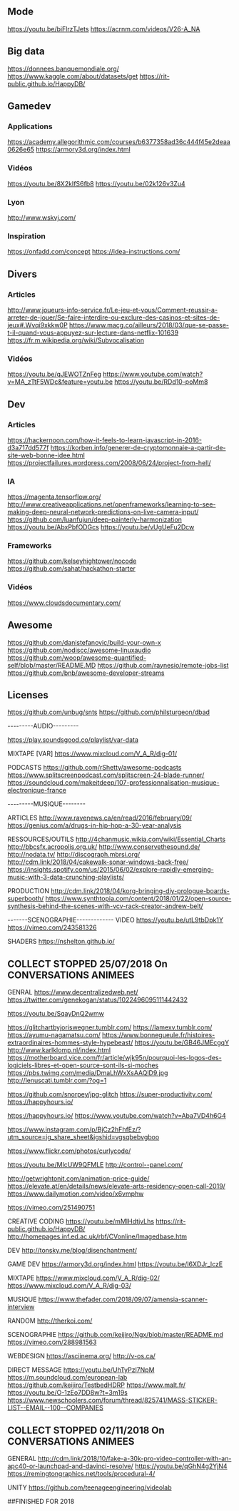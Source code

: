 ## Mode
https://youtu.be/biFlrzTJets
https://acrnm.com/videos/V26-A_NA
## Big data
https://donnees.banquemondiale.org/
https://www.kaggle.com/about/datasets/get
https://rit-public.github.io/HappyDB/
## Gamedev
### Applications
https://academy.allegorithmic.com/courses/b6377358ad36c444f45e2deaa0626e65
https://armory3d.org/index.html
### Vidéos
https://youtu.be/8X2kIfS6fb8
https://youtu.be/02k126v3Zu4
### Lyon
http://www.wskvj.com/
### Inspiration
https://onfadd.com/concept
https://idea-instructions.com/
## Divers
### Articles
http://www.joueurs-info-service.fr/Le-jeu-et-vous/Comment-reussir-a-arreter-de-jouer/Se-faire-interdire-ou-exclure-des-casinos-et-sites-de-jeux#.Wvqi9xkkw0P
https://www.macg.co/ailleurs/2018/03/que-se-passe-t-il-quand-vous-appuyez-sur-lecture-dans-netflix-101639
https://fr.m.wikipedia.org/wiki/Subvocalisation
### Vidéos
https://youtu.be/qJEWOTZnFeg
https://www.youtube.com/watch?v=MA_zTtF5WDc&feature=youtu.be
https://youtu.be/RDd10-poMm8
## Dev
### Articles
https://hackernoon.com/how-it-feels-to-learn-javascript-in-2016-d3a717dd577f
https://korben.info/generer-de-cryptomonnaie-a-partir-de-site-web-bonne-idee.html
https://projectfailures.wordpress.com/2008/06/24/project-from-hell/
### IA
https://magenta.tensorflow.org/
http://www.creativeapplications.net/openframeworks/learning-to-see-making-deep-neural-network-predictions-on-live-camera-input/
https://github.com/luanfujun/deep-painterly-harmonization
https://youtu.be/AbxPbfODGcs
https://youtu.be/vUgUeFu2Dcw
### Frameworks
https://github.com/kelseyhightower/nocode
https://github.com/sahat/hackathon-starter
### Vidéos
https://www.cloudsdocumentary.com/
## Awesome
https://github.com/danistefanovic/build-your-own-x
https://github.com/nodiscc/awesome-linuxaudio
https://github.com/woop/awesome-quantified-self/blob/master/README.MD
https://github.com/raynesio/remote-jobs-list
https://github.com/bnb/awesome-developer-streams
## Licenses
https://github.com/unbug/snts
https://github.com/philsturgeon/dbad

---------AUDIO---------

https://play.soundsgood.co/playlist/var-data


MIXTAPE
[VAR] https://www.mixcloud.com/V_A_R/dig-01/


PODCASTS
https://github.com/rShetty/awesome-podcasts
https://www.splitscreenpodcast.com/splitscreen-24-blade-runner/
https://soundcloud.com/makeitdeep/107-professionnalisation-musique-electronique-france

---------MUSIQUE--------

ARTICLES
http://www.ravenews.ca/en/read/2016/february/09/
https://genius.com/a/drugs-in-hip-hop-a-30-year-analysis

RESSOURCES/OUTILS
http://4chanmusic.wikia.com/wiki/Essential_Charts
http://bbcsfx.acropolis.org.uk/
http://www.conservethesound.de/
http://nodata.tv/
http://discograph.mbrsi.org/
http://cdm.link/2018/04/cakewalk-sonar-windows-back-free/
https://insights.spotify.com/us/2015/06/02/explore-rapidly-emerging-music-with-3-data-crunching-playlists/

PRODUCTION
http://cdm.link/2018/04/korg-bringing-diy-prologue-boards-superbooth/
https://www.synthtopia.com/content/2018/01/22/open-source-synthesis-behind-the-scenes-with-vcv-rack-creator-andrew-belt/


-------SCENOGRAPHIE-------------
VIDEO
https://youtu.be/utL9tbDpk1Y
https://vimeo.com/243581326

SHADERS
https://nshelton.github.io/


## COLLECT STOPPED 25/07/2018 On CONVERSATIONS ANIMEES

GENRAL 
https://www.decentralizedweb.net/
https://twitter.com/genekogan/status/1022496095111442432

https://youtu.be/SqayDnQ2wmw

https://glitchartbyjoriswegner.tumblr.com/
https://lamexv.tumblr.com/
https://ayumu-nagamatsu.com/
https://www.bonnegueule.fr/histoires-extraordinaires-hommes-style-hypebeast/
https://youtu.be/GB46JMEcgqY
http://www.karlklomp.nl/index.html
https://motherboard.vice.com/fr/article/wjk95n/pourquoi-les-logos-des-logiciels-libres-et-open-source-sont-ils-si-moches
https://pbs.twimg.com/media/DmaLhWxXsAAQlD9.jpg
http://lenuscati.tumblr.com/?og=1

https://github.com/snorpey/jpg-glitch
https://super-productivity.com/
https://happyhours.io/

https://happyhours.io/
https://www.youtube.com/watch?v=Aba7VD4h6G4

https://www.instagram.com/p/BjCz2hFhfEz/?utm_source=ig_share_sheet&igshid=vgsqbebvgboo

https://www.flickr.com/photos/curlycode/

https://youtu.be/MIcUW9QFMLE
http://control--panel.com/

http://getwrightonit.com/animation-price-guide/
https://elevate.at/en/details/news/elevate-arts-residency-open-call-2019/
https://www.dailymotion.com/video/x6vmphw

https://vimeo.com/251490751

CREATIVE CODING
https://youtu.be/mMIHdtjvLhs
https://rit-public.github.io/HappyDB/
http://homepages.inf.ed.ac.uk/rbf/CVonline/Imagedbase.htm

DEV
http://tonsky.me/blog/disenchantment/

GAME DEV
https://armory3d.org/index.html
https://youtu.be/I6XDJr_lczE

MIXTAPE
https://www.mixcloud.com/V_A_R/dig-02/
https://www.mixcloud.com/V_A_R/dig-03/

MUSIQUE
https://www.thefader.com/2018/09/07/amensia-scanner-interview

RANDOM
http://therkoi.com/

SCENOGRAPHIE
https://github.com/keijiro/Ngx/blob/master/README.md
https://vimeo.com/288981563

WEBDESIGN
https://asciinema.org/
http://v-os.ca/

DIRECT MESSAGE
https://youtu.be/UhTyPzl7NpM
https://m.soundcloud.com/european-lab
https://github.com/keijiro/TestbedHDRP
https://www.malt.fr/
https://youtu.be/O-1zEo7DD8w?t=3m19s
https://www.newschoolers.com/forum/thread/825741/MASS-STICKER-LIST--EMAIL--100--COMPANIES

## COLLECT STOPPED 02/11/2018 On CONVERSATIONS ANIMEES

GENERAL
http://cdm.link/2018/10/fake-a-30k-pro-video-controller-with-an-apc40-or-launchpad-and-davinci-resolve/
https://youtu.be/qGhN4g2YjN4
https://remingtongraphics.net/tools/procedural-4/

UNITY
https://github.com/teenageengineering/videolab


##FINISHED FOR 2018
